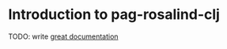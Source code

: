 # Introduction to pag-rosalind-clj

TODO: write [great documentation](http://jacobian.org/writing/great-documentation/what-to-write/)
